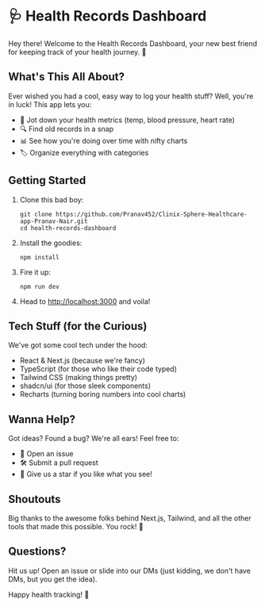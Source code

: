 # 🩺 Health Records Dashboard

Hey there! Welcome to the Health Records Dashboard, your new best friend for keeping track of your health journey. 🌟

## What's This All About?

Ever wished you had a cool, easy way to log your health stuff? Well, you're in luck! This app lets you:

- 📝 Jot down your health metrics (temp, blood pressure, heart rate)
- 🔍 Find old records in a snap
- 📊 See how you're doing over time with nifty charts
- 🏷️ Organize everything with categories

## Getting Started

1. Clone this bad boy:
   ```
   git clone https://github.com/Pranav452/Clinix-Sphere-Healthcare-app-Pranav-Nair.git
   cd health-records-dashboard
   ```

2. Install the goodies:
   ```
   npm install
   ```

3. Fire it up:
   ```
   npm run dev
   ```

4. Head to [http://localhost:3000](http://localhost:3000) and voila!

## Tech Stuff (for the Curious)

We've got some cool tech under the hood:
- React & Next.js (because we're fancy)
- TypeScript (for those who like their code typed)
- Tailwind CSS (making things pretty)
- shadcn/ui (for those sleek components)
- Recharts (turning boring numbers into cool charts)

## Wanna Help?

Got ideas? Found a bug? We're all ears! Feel free to:
- 🐛 Open an issue
- 🛠️ Submit a pull request
- 🌟 Give us a star if you like what you see!

## Shoutouts

Big thanks to the awesome folks behind Next.js, Tailwind, and all the other tools that made this possible. You rock! 🎸

## Questions?

Hit us up! Open an issue or slide into our DMs (just kidding, we don't have DMs, but you get the idea).

Happy health tracking! 🎉